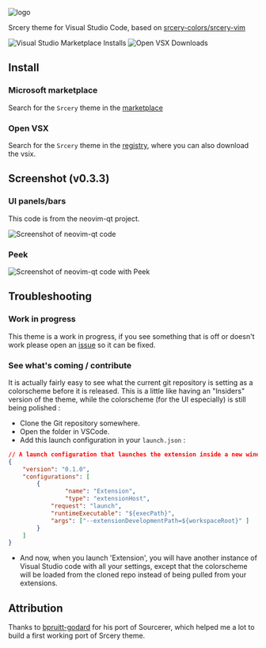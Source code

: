 ![logo](assets/title.png)

Srcery theme for Visual Studio Code, based on
[srcery-colors/srcery-vim](https://github.com/srcery-colors/srcery-vim)

![Visual Studio Marketplace Installs](https://img.shields.io/visual-studio-marketplace/i/srcery-colors.srcery-colors)
![Open VSX Downloads](https://img.shields.io/open-vsx/dt/srcery-colors/srcery-colors)

## Install

### Microsoft marketplace

Search for the `Srcery` theme in the
[marketplace](https://marketplace.visualstudio.com/items?itemName=srcery-colors.srcery-colors)

### Open VSX

Search for the `Srcery` theme in the [registry](https://open-vsx.org/extension/srcery-colors/srcery-colors),
where you can also download the vsix.


## Screenshot (v0.3.3)

### UI panels/bars

This code is from the neovim-qt project.

![Screenshot of neovim-qt code](assets/Screenshot_v0.3.3.png)

### Peek

![Screenshot of neovim-qt code with Peek](assets/Screenshot_v0.3.3_peek.png)

## Troubleshooting

### Work in progress
This theme is a work in progress, if you see something that is off or
doesn't work please open an [issue](https://github.com/srcery-colors/srcery-vscode/issues/new) so it can be fixed.

### See what's coming / contribute
It is actually fairly easy to see what the current git repository is setting as a colorscheme before it is released.
This is a little like having an "Insiders" version of the theme, while the colorscheme (for the UI especially) is
still being polished :

- Clone the Git repository somewhere.
- Open the folder in VSCode.
- Add this launch configuration in your `launch.json` :
```json
// A launch configuration that launches the extension inside a new window
{
    "version": "0.1.0",
    "configurations": [
        {
                "name": "Extension",
                "type": "extensionHost",
            "request": "launch",
            "runtimeExecutable": "${execPath}",
            "args": ["--extensionDevelopmentPath=${workspaceRoot}" ]
        }
    ]
}
```
- And now, when you launch 'Extension', you will have another instance of Visual Studio code with all your settings,
except that the colorscheme will be loaded from the cloned repo instead of being pulled from your extensions.


## Attribution

Thanks to [bpruitt-godard](https://github.com/bpruitt-goddard/vscode-sourcerer) for his port of Sourcerer, which
helped me a lot to build a first working port of Srcery theme.
